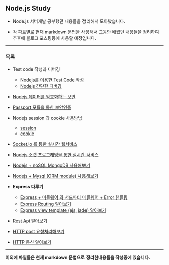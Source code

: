 ## Node.js Study

- Node.js 서버개발 공부했던 내용들을 정리해서 모아봤습니다.


- 각 파트별로 현재 markdown 문법을 사용해서 그동안 배웠던 내용들을 정리하여 추후에 블로그 포스팅등에 사용할 예정입니다.


---


### 목록


- Test code 작성과 디버깅

  - [Nodejs를 이용한 Test Code 작성]( https://github.com/tawon2137/NodejsStudy/blob/master/19%20%EB%94%94%EB%B2%84%EA%B9%85%20%EB%B0%8F%20%ED%94%84%EB%A1%9C%EC%84%B8%EC%8A%A4%20%EA%B4%80%EB%A6%AC%EC%99%80%20TDD/TDD.md)
  - [Nodejs 간단한 디버깅](https://github.com/tawon2137/NodejsStudy/blob/master/19%20%EB%94%94%EB%B2%84%EA%B9%85%20%EB%B0%8F%20%ED%94%84%EB%A1%9C%EC%84%B8%EC%8A%A4%20%EA%B4%80%EB%A6%AC%EC%99%80%20TDD/debug.md)


- [Nodejs 데이터를 암호화하는 보안](https://github.com/tawon2137/NodejsStudy/blob/master/18%20%EB%B3%B4%EC%95%88%20%ED%95%B4%EC%8B%9C%EB%A5%BC%20%ED%86%B5%ED%95%9C%20%EC%82%AC%EC%9A%A9%EC%9E%90%20%EC%A0%95%EB%B3%B4%20%EC%95%94%ED%98%B8%ED%99%94%EC%99%80%20%EC%95%94%ED%98%B8%ED%99%94%20%EB%B3%B4%EC%95%88%EC%84%9C%EB%B2%84/security.md)


- [Passport 모듈을 통한 보안인증](https://github.com/tawon2137/NodejsStudy/blob/master/17%20passport%EB%A5%BC%20%ED%86%B5%ED%95%9C%20%EB%B3%B4%EC%95%88%EC%9D%B8%EC%A6%9D/passport.md)


- Nodejs session 과 cookie 사용방법
  - [session](https://github.com/tawon2137/NodejsStudy/blob/master/16%20%EC%9D%B8%EC%A6%9D%20(Session%20or%20Cookie%20)%20%EC%95%8C%EC%95%84%EB%B3%B4%EA%B8%B0/session.md)
  - [cookie](https://github.com/tawon2137/NodejsStudy/blob/master/16%20%EC%9D%B8%EC%A6%9D%20(Session%20or%20Cookie%20)%20%EC%95%8C%EC%95%84%EB%B3%B4%EA%B8%B0/cookie.md)


- [Socket.io 를 통한 실시간 웹서비스](https://github.com/tawon2137/NodejsStudy/blob/master/15%20socket%20io%20%EB%A5%BC%20%ED%86%B5%ED%95%9C%20%EC%8B%A4%EC%8B%9C%EA%B0%84%20%EC%9B%B9%20%EC%84%9C%EB%B9%84%EC%8A%A4%20%EC%95%8C%EC%95%84%EB%B3%B4%EA%B8%B0/socketio.md)

- [Nodejs 소켓 프로그래밍을 통한 실시간 서비스](https://github.com/tawon2137/NodejsStudy/blob/master/14%20socket%EC%9D%84%20%EC%9D%B4%EC%9A%A9%ED%95%9C%20%EC%8B%A4%EC%8B%9C%EA%B0%84%20%EC%84%9C%EB%B9%84%EC%8A%A4%20%EC%95%8C%EC%95%84%EB%B3%B4%EA%B8%B0/socket.md)


- [Nodejs + noSQL MongoDB 사용해보기](https://github.com/tawon2137/NodejsStudy/tree/master/13%20NoSQL%20MongoDB%20%2B%20Nodejs%20%EC%97%B0%EB%8F%99%ED%95%B4%EB%B3%B4%EA%B8%B0/MongoDB.md)


- [Nodejs + Mysql (ORM module) 사용해보기](https://github.com/tawon2137/NodejsStudy/tree/master/12%20RDBMS%20Mysql%20%2B%20Nodejs%20%EC%97%B0%EB%8F%99%ED%95%B4%EB%B3%B4%EA%B8%B0/mysql.md)


- __Express 다루기__
  - [Express + 미들웨어 와 서드파티 미들웨어 + Error 핸들링](https://github.com/tawon2137/NodejsStudy/tree/master/11%20Express%20%EB%8B%A4%EB%A3%A8%EA%B8%B0/Express.md)
  - [Express Routing 알아보기](https://github.com/tawon2137/NodejsStudy/tree/master/11%20Express%20%EB%8B%A4%EB%A3%A8%EA%B8%B0/Route.md)
  - [Express view template (ejs, jade) 알아보기](https://github.com/tawon2137/NodejsStudy/tree/master/11%20Express%20%EB%8B%A4%EB%A3%A8%EA%B8%B0/template.md)



- [Rest Api 알아보기](https://github.com/tawon2137/NodejsStudy/tree/master/9%20REST%20API%20%EC%95%8C%EC%95%84%EB%B3%B4%EA%B8%B0/Restapi.md)


- [HTTP post 요청처리해보기](https://github.com/tawon2137/NodejsStudy/tree/master/8%20Http%20post%20%EC%9A%94%EC%B2%AD%20%EB%8B%A4%EB%A3%A8%EA%B8%B0/postrequest.md)


- [HTTP 통신 알아보기](https://github.com/tawon2137/NodejsStudy/tree/master/7%20Http%20%ED%86%B5%EC%8B%A0%20%EC%95%8C%EC%95%84%EB%B3%B4%EA%B8%B0/http.md)


---
 __이외에 파일들은 현재 markdown 문법으로 정리한내용들을 작성중에 있습니다.__
